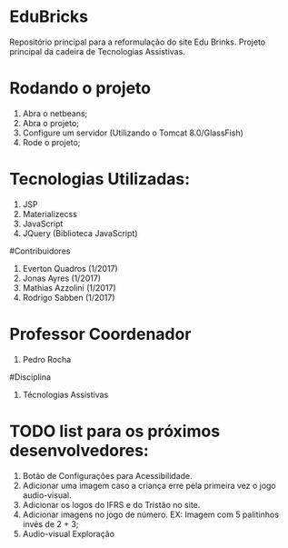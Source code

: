 # EduBricks

Repositório principal para a reformulação do site Edu Brinks. 
Projeto principal da cadeira de Tecnologias Assistivas.

# Rodando o projeto
1) Abra o netbeans;
2) Abra o projeto;
3) Configure um servidor (Utilizando o Tomcat 8.0/GlassFish)
4) Rode o projeto;

# Tecnologias Utilizadas:
1) JSP
2) Materializecss
3) JavaScript
4) JQuery (Biblioteca JavaScript)  

#Contribuidores
1) Everton Quadros (1/2017)
2) Jonas Ayres (1/2017)
3) Mathias Azzolini (1/2017)
4) Rodrigo Sabben (1/2017)

# Professor Coordenador
1) Pedro Rocha

#Disciplina
1) Técnologias Assistivas

# TODO list para os próximos desenvolvedores:
1) Botão de Configurações para Acessibilidade.
2) Adicionar uma imagem caso a criança erre pela primeira vez o jogo audio-visual.
3) Adicionar os logos do IFRS e do Tristão no site. 
4) Adicionar imagens no jogo de número.
   EX: Imagem com 5 palitinhos invés de 2 + 3;
5) Audio-visual Exploração   